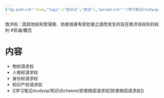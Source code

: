 ```yaml
---
{"dg-publish":true,"tags":["知识点","民法"],"permalink":"/学习笔记studyup/知识点cheese/救济权/","dgPassFrontmatter":true,"created":"2024-07-05T16:03:32.566+08:00","updated":"2024-10-24T22:24:13.985+08:00"}
---
```


救济权：因其他权利受侵害、妨害或者有受妨害之虞而发生的旨在救济该权利的权利 #背诵/概念 
# 内容
- 物权请求权
- 人格权请求权
- 身份权请求权
- 知识产权请求权
- [[学习笔记studyup/知识点cheese/损害赔偿请求权\|损害赔偿请求权]]
